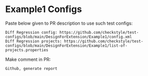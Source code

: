 # Example1 Configs
Paste below given to PR description to use such test configs:
```
Diff Regression config: https://github.com/checkstyle/test-configs/blob/main/DesignForExtension/Example1/config.xml
Diff Regression projects: https://github.com/checkstyle/test-configs/blob/main/DesignForExtension/Example1/list-of-projects.properties
```
Make comment in PR:
```
Github, generate report
```
